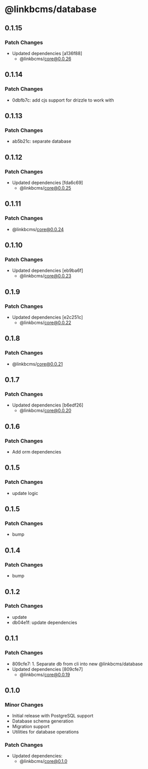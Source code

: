 # @linkbcms/database

## 0.1.15

### Patch Changes

- Updated dependencies [a136f88]
  - @linkbcms/core@0.0.26

## 0.1.14

### Patch Changes

- 0dbfb7c: add cjs support for drizzle to work with

## 0.1.13

### Patch Changes

- ab5b21c: separate database

## 0.1.12

### Patch Changes

- Updated dependencies [fda6c69]
  - @linkbcms/core@0.0.25

## 0.1.11

### Patch Changes

- @linkbcms/core@0.0.24

## 0.1.10

### Patch Changes

- Updated dependencies [eb9ba6f]
  - @linkbcms/core@0.0.23

## 0.1.9

### Patch Changes

- Updated dependencies [e2c251c]
  - @linkbcms/core@0.0.22

## 0.1.8

### Patch Changes

- @linkbcms/core@0.0.21

## 0.1.7

### Patch Changes

- Updated dependencies [b6edf26]
  - @linkbcms/core@0.0.20

## 0.1.6

### Patch Changes

- Add orm dependencies

## 0.1.5

### Patch Changes

- update logic

## 0.1.5

### Patch Changes

- bump

## 0.1.4

### Patch Changes

- bump

## 0.1.2

### Patch Changes

- update
- db04e1f: update dependencies

## 0.1.1

### Patch Changes

- 809cfe7: 1. Separate db from cli into new @linkbcms/database
- Updated dependencies [809cfe7]
  - @linkbcms/core@0.0.19

## 0.1.0

### Minor Changes

- Initial release with PostgreSQL support
- Database schema generation
- Migration support
- Utilities for database operations

### Patch Changes

- Updated dependencies:
  - @linkbcms/core@0.1.0

